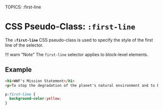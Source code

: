 TOPICS: :first-line

# CSS Pseudo-Class: `:first-line`

The **`:first-line`** CSS pseudo-class is used to specify the style of the first line of the selector.

!!! warn "Note"
    The `first-line` selector applies to block-level elements.

## Example

```html
<h1>WWF's Mission Statement</h1>
<p>To stop the degradation of the planet's natural environment and to build a future in which humans live in harmony with nature, by; conserving the world's biological diversity, ensuring that the use of renewable natural resources is sustainable, and promoting the reduction of pollution and wasteful consumption.</p>
```

```css
p:first-line {
  background-color:yellow;
}
```
